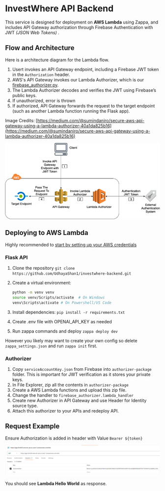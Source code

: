 # InvestWhere API Backend

This service is designed for deployment on **AWS Lambda** using Zappa, and includes API Gateway authorization through Firebase Authentication with JWT _(JSON Web Tokens)_ .

## Flow and Architecture 

Here is a architecture diagram for the Lambda flow.
1. Usert invokes an API Gateway endpoint, including a Firebase JWT token in the `Authorization` header.
2. AWS's API Gateway invokes our Lambda Authorizer, which is our [firebase_authorizer.py](https://github.com/UdhayaShan1/investwhere-backend/blob/master/authorizer-package/firebase_authorizer.py).
3. The Lambda Authorizer decodes and verifies the JWT using Firebase’s public keys.
4. If unauthorized, error is thrown
5. If authorized, API Gateway forwards the request to the target endpoint (such as another Lambda function running the Flask app).

 Image Credits: [https://medium.com/@sumindaniro/secure-aws-api-gateway-using-a-lambda-authorizer-40a1da825b16](https://medium.com/@sumindaniro/secure-aws-api-gateway-using-a-lambda-authorizer-40a1da825b16)

![Architecture Diagram](image.png)

## Deploying to AWS Lambda

Highly recommended to [start by setting up your AWS credentials](https://www.youtube.com/watch?v=jCHOsMPbcV0&ab_channel=BeABetterDev)

### Flask API

1. Clone the repository
`git clone https://github.com/UdhayaShan1/investwhere-backend.git`
2. Create a virtual environment:

    ```bash
    python -m venv venv
    source venv/Scripts/activate  # On Windows
    venv\Scripts\activate # On Powershell/VS Code
    ```
3. Install dependencies: `pip install -r requirements.txt`
4. Create .env file with OPENAI_API_KEY as needed 
5. Run zappa commands and deploy `zappa deploy dev`

However you likely may want to create your own config so delete `zappa_settings.json` and run `zappa init` first.

### Authorizer
1. Copy `serviceAccountKey.json` from Firebase into `authorizer-package` folder. This is important for JWT verification as it stores your private keys.
2. In File Explorer, zip all the contents in `authorizer-package`
3. Create a AWS Lambda functions and upload this zip file.
4. Change the handler to `firebase_authorizer.lambda_handler`
5. Create new Authorizer in API Gateway and use Header for Identity source type. 
6. Attach this authorizer to your APIs and redeploy API.

## Request Example
Ensure Authorization is added in header with Value `Bearer ${token}`

![alt text](image-1.png)

You should see **Lambda Hello World** as response.